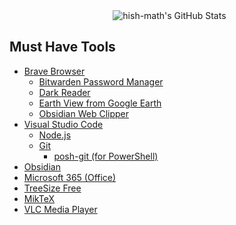 <div align="center">
  <img src="https://github-readme-stats.vercel.app/api?username=hish-math&theme=vue-dark&show_icons=true&hide_border=true&count_private=true" alt="hish-math's GitHub Stats" />
</div>

## Must Have Tools

* [Brave Browser](https://brave.com/)
    * [Bitwarden Password Manager](https://chromewebstore.google.com/detail/nngceckbapebfimnlniiiahkandclblb?utm_source=item-share-cb)
    * [Dark Reader](https://chromewebstore.google.com/detail/eimadpbcbfnmbkopoojfekhnkhdbieeh?utm_source=item-share-cb)
    * [Earth View from Google Earth](https://chromewebstore.google.com/detail/bhloflhklmhfpedakmangadcdofhnnoh?utm_source=item-share-cb)
    * [Obsidian Web Clipper](https://chromewebstore.google.com/detail/cnjifjpddelmedmihgijeibhnjfabmlf?utm_source=item-share-cb)
* [Visual Studio Code](https://code.visualstudio.com/)
   * [Node.js](https://nodejs.org/en/download)
   * [Git](https://git-scm.com/downloads/win)
       * [posh-git (for PowerShell)](https://github.com/dahlbyk/posh-git)
* [Obsidian](https://obsidian.md/)
* [Microsoft 365 (Office)](https://www.office.com/)
* [TreeSize Free](https://www.jam-software.com/treesize_free)
* [MikTeX](https://miktex.org/download)
* [VLC Media Player](https://www.videolan.org/)
